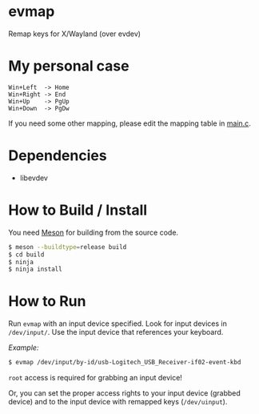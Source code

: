# evmap
Remap keys for X/Wayland (over evdev)

# My personal case

```
Win+Left  -> Home
Win+Right -> End
Win+Up    -> PgUp
Win+Down  -> PgDw
```

If you need some other mapping, please edit the mapping table in [main.c](main.c).

# Dependencies

- libevdev

# How to Build / Install

You need [Meson](https://mesonbuild.com/) for building from the source code.

```bash
$ meson --buildtype=release build
$ cd build
$ ninja
$ ninja install
```

# How to Run

Run `evmap` with an input device specified. Look for input devices in `/dev/input/`. Use the input device that references your keyboard.

*Example:*

```bash
$ evmap /dev/input/by-id/usb-Logitech_USB_Receiver-if02-event-kbd
```

`root` access is required for grabbing an input device!

Or, you can set the proper access rights to your input device (grabbed device) and to the input device with remapped keys (`/dev/uinput`).
